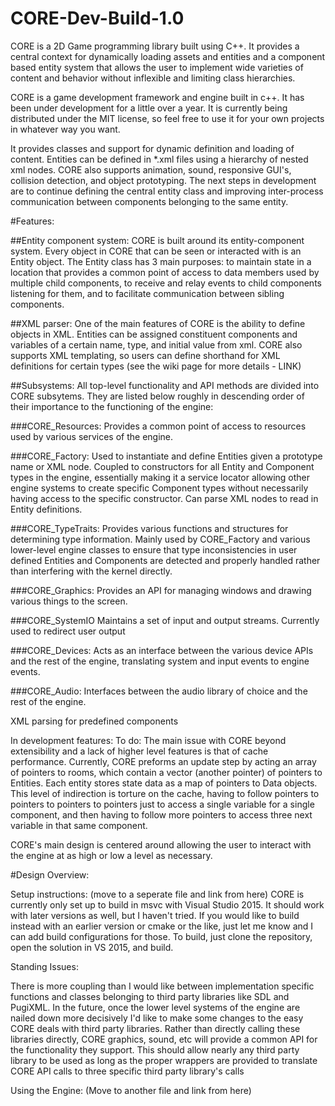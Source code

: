 # CORE-Dev-Build-1.0
CORE is a 2D Game programming library built using C++. It provides a central context for dynamically loading assets and entities and a component based entity system that allows the user to implement wide varieties of content and behavior without inflexible and limiting class hierarchies.

CORE is a game development framework and engine built in c++. It has been under development for a little over a year. It is currently being distributed under the MIT license, so feel free to use it for your own projects in whatever way you want. 

It provides classes and support for dynamic definition and loading of content. Entities can be defined in *.xml files using a hierarchy of nested xml nodes. CORE also supports animation, sound, responsive GUI's, collision detection, and object prototyping. The next steps in development are to continue defining the central entity class and improving inter-process communication between components belonging to the same entity.


#Features:

##Entity component system:
CORE is built around its entity-component system. Every object in CORE that can be seen or interacted with is an Entity object. The Entity class has 3 main purposes: to maintain state in a location that provides a common point of access to data members used by multiple child components, to receive and relay events to child components listening for them, and to facilitate communication between sibling components. 

##XML parser:
One of the main features of CORE is the ability to define objects in XML. Entities can be assigned constituent components and variables of a certain name, type, and initial value from xml. CORE also supports XML templating, so users can define shorthand for XML definitions for certain types (see the wiki page for more details - LINK)

##Subsystems:
All top-level functionality and API methods are divided into CORE subsytems. They are listed below roughly in descending order of their importance to the functioning of the engine:

###CORE_Resources:
Provides a common point of access to resources used by various services of the engine. 

###CORE_Factory: 
Used to instantiate and define Entities given a prototype name or XML node. Coupled to constructors for all Entity and Component types in the engine, essentially making it a service locator allowing other engine systems to create specific Component types without necessarily having access to the specific constructor. Can parse XML nodes to read in Entity definitions.

###CORE_TypeTraits:
Provides various functions and structures for determining type information. Mainly used by CORE_Factory and various lower-level engine classes to ensure that type inconsistencies in user defined Entities and Components are detected and properly handled rather than interfering with the kernel directly.

###CORE_Graphics:
Provides an API for managing windows and drawing various things to the screen. 

###CORE_SystemIO
Maintains a set of input and output streams. Currently used to redirect user output 

###CORE_Devices:
Acts as an interface between the various device APIs and the rest of the engine, translating system and input events to engine events. 

###CORE_Audio: 
Interfaces between the audio library of choice and the rest of the engine.

XML parsing for predefined components


In development features:
To do:
The main issue with CORE beyond extensibility and a lack of higher level features is that of cache performance. Currently, CORE preforms an update step by acting an array of pointers to rooms, which contain a vector (another pointer) of pointers to Entities. Each entity stores state data as a map of pointers to Data objects. This level of indirection is torture on the cache, having to follow pointers to pointers to pointers to pointers just to access a single variable for a single component, and then having to follow more pointers to access three next variable in that same component. 


CORE's main design is centered around allowing the user to interact with the engine at as high or low a level as necessary. 

#Design Overview:


Setup instructions: (move to a seperate file and link from here)
CORE is currently only set up to build in msvc with Visual Studio 2015. It should work with later versions as well, but I haven't tried. If you would like to build instead with an earlier version or cmake or the like, just let me know and I can add build configurations for those. To build, just clone the repository, open the solution in VS 2015, and build. 





Standing Issues:


There is more coupling than I would like between implementation specific functions and classes belonging to third party libraries like SDL and PugiXML. In the future, once the lower level systems of the engine are nailed down more decisively I'd like to make some changes to the easy CORE deals with third party libraries. Rather than directly calling these libraries directly, CORE graphics, sound, etc will provide a common API for the functionality they support. This should allow nearly any third party library to be used as long as the proper wrappers are provided to translate CORE API calls to three specific third party library's calls


Using the Engine: (Move to another file and link from here)